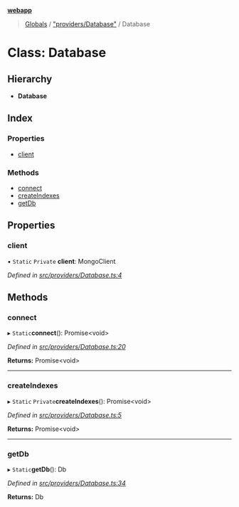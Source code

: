 **[webapp](../README.md)**

> [Globals](../globals.md) / ["providers/Database"](../modules/_providers_database_.md) / Database

# Class: Database

## Hierarchy

* **Database**

## Index

### Properties

* [client](_providers_database_.database.md#client)

### Methods

* [connect](_providers_database_.database.md#connect)
* [createIndexes](_providers_database_.database.md#createindexes)
* [getDb](_providers_database_.database.md#getdb)

## Properties

### client

▪ `Static` `Private` **client**: MongoClient

*Defined in [src/providers/Database.ts:4](https://github.com/BESTUPC/voting-web-app/blob/08738de/src/providers/Database.ts#L4)*

## Methods

### connect

▸ `Static`**connect**(): Promise<void\>

*Defined in [src/providers/Database.ts:20](https://github.com/BESTUPC/voting-web-app/blob/08738de/src/providers/Database.ts#L20)*

**Returns:** Promise<void\>

___

### createIndexes

▸ `Static` `Private`**createIndexes**(): Promise<void\>

*Defined in [src/providers/Database.ts:5](https://github.com/BESTUPC/voting-web-app/blob/08738de/src/providers/Database.ts#L5)*

**Returns:** Promise<void\>

___

### getDb

▸ `Static`**getDb**(): Db

*Defined in [src/providers/Database.ts:34](https://github.com/BESTUPC/voting-web-app/blob/08738de/src/providers/Database.ts#L34)*

**Returns:** Db
